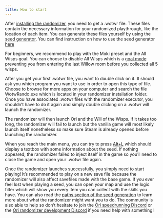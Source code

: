 ```yaml
---
title: How to start
---
```


After [installing the randomizer](/installation), you need to get a .wotwr file. These files contain the necessary
information for your randomized playthrough, like the location of each item. You can generate these files yourself by
using the [seed generator](https://wotw.orirando.com/seedgen). You can find instruction on how to use the seed generator [here](https://wotw.orirando.com/seedgen)

For beginners, we recommend to play with the Moki preset and the All Wisps goal. You can choose to disable All Wisps which is
a [goal mode](/seedgen/goals) preventing you from entering the last Willow room before you collected all 5 wisps.

After you get your first .wotwr file, you want to double click on it. It should ask you which program you want to use in
order to open this type of file. Choose to browse for more apps on your computer and search the file WotwRando.exe which
is located in your randomizer installation folder. Once you have associated .wotwr files with the randomizer executor,
you shouldn’t have to do it again and simply double clicking on a .wotwr will launch the randomizer.

The randomizer will then launch Ori and the Will of the Wisps. If it takes too long, the randomizer will fail to launch
but the vanilla game will most likely launch itself nonetheless so make sure Steam is already opened before launching
the randomizer.

When you reach the main menu, you can try to press [Alt+L](/features/special-commands) which should display a textbox
with some information about the seed. If nothing appeared, the randomizer failed to inject itself in the game so you’ll
need to close the game and open your .wotwr file again.

Once the randomizer launches successfully, you simply need to start playing! It’s recommended to play on a new save file
because the randomizer will also affect savefiles made with the base game. If you ever feel lost when playing a seed,
you can open your map and use the logic filter which will show you every item you can collect with the skills you have.
You can also read the [paths section of the seed generation](/seedgen/paths) to learn more about what the randomizer might want you to do. The
community is also able to help so don’t hesitate to join
the [Ori speedrunning Discord](https://discord.com/invite/aSz79M4) or
the [Ori randomizer development Discord](https://discord.gg/Ahwh4Na) if you need help with something!
